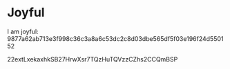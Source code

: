 # Joyful

I am joyful: 9877a62ab713e3f998c36c3a8a6c53dc2c8d03dbe565df5f03e196f24d550152


22extLxekaxhkSB27HrwXsr7TQzHuTQVzzCZhs2CCQmBSP